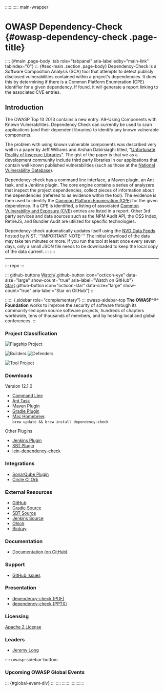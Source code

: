 ::::::::::: main-wrapper
# OWASP Dependency-Check {#owasp-dependency-check .page-title}

:::: {#main .page-body .tab role="tabpanel" aria-labelledby="main-link" tabindex="0"}
::: {#sec-main .section .page-body}
Dependency-Check is a Software Composition Analysis (SCA) tool that
attempts to detect publicly disclosed vulnerabilities contained within a
project's dependencies. It does this by determining if there is a Common
Platform Enumeration (CPE) identifier for a given dependency. If found,
it will generate a report linking to the associated CVE entries.

## Introduction

The OWASP Top 10 2013 contains a new entry: A9-Using Components with
Known Vulnerabilities. Dependency Check can currently be used to scan
applications (and their dependent libraries) to identify any known
vulnerable components.

The problem with using known vulnerable components was described very
well in a paper by Jeff Williams and Arshan Dabirsiaghi titled,
"[Unfortunate Reality of Insecure
Libraries](https://cdn2.hubspot.net/hub/203759/file-1100864196-pdf/docs/Contrast_-_Insecure_Libraries_2014.pdf)".
The gist of the paper is that we as a development community include
third party libraries in our applications that contain well known
published vulnerabilities (such as those at the [National Vulnerability
Database](https://nvd.nist.gov/vuln/search)).

Dependency-check has a command line interface, a Maven plugin, an Ant
task, and a Jenkins plugin. The core engine contains a series of
analyzers that inspect the project dependencies, collect pieces of
information about the dependencies (referred to as evidence within the
tool). The evidence is then used to identify the [Common Platform
Enumeration (CPE)](https://nvd.nist.gov/products/cpe) for the given
dependency. If a CPE is identified, a listing of associated [Common
Vulnerability and Exposure (CVE)](https://cve.mitre.org/) entries are
listed in a report. Other 3rd party services and data sources such as
the NPM Audit API, the OSS Index, RetireJS, and Bundler Audit are
utilized for specific technologies.

Dependency-check automatically updates itself using the [NVD Data
Feeds](https://nvd.nist.gov/vuln/data-feeds) hosted by NIST.
'\''IMPORTANT NOTE:''' The initial download of the data may take ten
minutes or more. If you run the tool at least once every seven days,
only a small JSON file needs to be downloaded to keep the local copy of
the data current.
:::
::::

------------------------------------------------------------------------

::: repo
:::

::: github-buttons
[Watch](https://github.com/dependency-check/DependencyCheck/subscription){.github-button
icon="octicon-eye" data-size="large" show-count="true"
aria-label="Watch on GitHub"}
[Star](https://github.com/dependency-check/DependencyCheck){.github-button
icon="octicon-star" data-size="large" show-count="true"
aria-label="Star on GitHub"}
:::

:::::: {.sidebar role="complementary"}
::: owasp-sidebar-top
**The OWASP^®^ Foundation** works to improve the security of software
through its community-led open source software projects, hundreds of
chapters worldwide, tens of thousands of members, and by hosting local
and global conferences.
:::

### Project Classification

![Flagship
Project](../assets/images/common/owasp_level_flagship.svg "Flagship Project")

![Builders](../assets/images/common/owasp_builders.svg)
![Defenders](assets/images/common/owasp_defenders.svg)

![Tool Project](../assets/images/common/owasp_tool_project.svg)

### Downloads

Version 12.1.0

- [Command
  Line](https://github.com/dependency-check/DependencyCheck/releases/download/v12.1.0/dependency-check-12.1.0-release.zip)
- [Ant
  Task](https://github.com/dependency-check/DependencyCheck/releases/download/v12.1.0/dependency-check-ant-12.1.0-release.zip)
- [Maven
  Plugin](https://search.maven.org/#artifactdetails%7Corg.owasp%7Cdependency-check-maven%7C12.1.0%7Cmaven-plugin)
- [Gradle
  Plugin](https://search.maven.org/#artifactdetails%7Corg.owasp%7Cdependency-check-gradle%7C12.1.0%7Cgradle-plugin)
- [Mac Homebrew](https://brew.sh/):\
  `brew update && brew install dependency-check`

Other Plugins

- [Jenkins
  Plugin](https://plugins.jenkins.io/dependency-check-jenkins-plugin)
- [SBT
  Plugin](https://search.maven.org/#search%7Cga%7C1%7Cg%3A%22net.vonbuchholtz%22%20a%3A%22sbt-dependency-check%22)
- [lein-dependency-check](https://github.com/livingsocial/lein-dependency-check)

### Integrations

- [SonarQube
  Plugin](https://github.com/SonarSecurityCommunity/dependency-check-sonar-plugin)
- [Circle CI Orb](https://github.com/entur/owasp-orb)

### External Resources

- [GitHub](https://github.com/dependency-check/DependencyCheck)
- [Gradle
  Source](https://github.com/dependency-check/dependency-check-gradle)
- [SBT Source](https://github.com/albuch/sbt-dependency-check)
- [Jenkins Source](https://github.com/jenkinsci/dependency-check-plugin)
- [Ohloh](https://www.ohloh.net/p/dependencycheck)
- [Bintray](https://bintray.com/jeremy-long/owasp)

### Documentation

- [Documentation (on
  GitHub)](https://dependency-check.github.io/DependencyCheck/)

### Support

- [GitHub
  Issues](https://github.com/dependency-check/DependencyCheck/issues)

### Presentation

- [dependency-check
  (PDF)](https://dependency-check.github.io/DependencyCheck/general/dependency-check.pdf)
- [dependency-check
  (PPTX)](https://dependency-check.github.io/DependencyCheck/general/dependency-check.pptx)

### Licensing

[Apache 2 License](https://www.apache.org/licenses/LICENSE-2.0)

### Leaders

- [Jeremy
  Long](../cdn-cgi/l/email-protection.html#654a4a0f001700081c4b090a0b02250a120416154b0a1702)

:::: owasp-sidebar-bottom
### Upcoming OWASP Global Events

::: {#global-event-div}
:::
::::
::::::
:::::::::::
